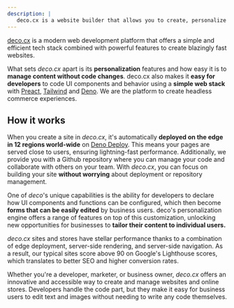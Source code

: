 ```yaml
---
description: |
   deco.cx is a website builder that allows you to create, personalize and deploy websites with ease. With a focus on personalization, you can create experiments, segment content by audience and more.
---
```


[deco.cx](https://deco.cx) is a modern web development platform that offers a
simple and efficient tech stack combined with powerful features to create
blazingly fast websites.

What sets _deco.cx_ apart is its **personalization** features and how easy it is
to **manage content without code changes**. deco.cx also makes it **easy for
developers** to code UI components and behavior using a **simple web stack**
with [Preact](https://preactjs.com/), [Tailwind](https://tailwindcss.com) and
[Deno](https://deno.land/). We are the platform to create headless commerce
experiences.

<!-- ![deco admin](https://github.com/deco-cx/apps/assets/882438/5a497330-93e5-497d-a572-fde44421d6ac) -->

## How it works
When you create a site in _deco.cx_, it's automatically **deployed on the edge
in 12 regions world-wide** on [Deno Deploy](https://deno.com). This means your
pages are served close to users, ensuring lightning-fast performance.
Additionally, we provide you with a Github repository where you can manage your
code and collaborate with others on your team. With _deco.cx_, you can focus on
building your site **without worrying** about deployment or repository
management.

One of _deco_'s unique capabilities is the ability for developers to declare how
UI components and functions can be configured, which then become **forms that
can be easily edited** by business users. deco's personalization engine offers a
range of features on top of this customization, unlocking new opportunities for
businesses to **tailor their content to individual users.**

_deco.cx_ sites and stores have stellar performance thanks to a combination of
edge deployment, server-side rendering, and server-side navigation. As a result,
our typical sites score above 90 on Google's Lighthouse scores, which translates
to better SEO and higher conversion rates.

Whether you're a developer, marketer, or business owner, _deco.cx_ offers an
innovative and accessible way to create and manage websites and online stores.
Developers handle the code part, but they make it easy for business users to
edit text and images without needing to write any code themselves.
<!--  
## Code example

This is what a _deco.cx_'s [Section](/docs/en/concepts/section) looks like:

```tsx
import ProductCard, {
  Layout as cardLayout,
} from "$store/components/product/ProductCard.tsx";
import Icon from "$store/components/ui/Icon.tsx";
import Header from "$store/components/ui/SectionHeader.tsx";
import Slider from "$store/components/ui/Slider.tsx";
import SliderJS from "$store/islands/SliderJS.tsx";
import { useId } from "$store/sdk/useId.ts";
import { useOffer } from "$store/sdk/useOffer.ts";
import { usePlatform } from "$store/sdk/usePlatform.tsx";
import type { Product } from "apps/commerce/types.ts";

export interface Props {
  products: Product[] | null;
  title?: string;
  description?: string;
  layout?: {
    headerAlignment?: "center" | "left";
    headerfontSize?: "Normal" | "Large";
  };
  cardLayout?: cardLayout;
}

function ProductShelf({
  products,
  title,
  description,
  layout,
  cardLayout,
}: Props) {
  const id = useId();
  const platform = usePlatform();

  if (!products || products.length === 0) {
    return null;
  }

  return (
    <div class="w-full container  py-8 flex flex-col gap-12 lg:gap-16 lg:py-10">
      <Header
        title={title || ""}
        description={description || ""}
        fontSize={layout?.headerfontSize || "Large"}
        alignment={layout?.headerAlignment || "center"}
      />

      <div
        id={id}
        class="container grid grid-cols-[48px_1fr_48px] px-0 sm:px-5"
      >
        <Slider class="carousel carousel-center sm:carousel-end gap-6 col-span-full row-start-2 row-end-5">
          {products?.map((product, index) => (
            <Slider.Item
              index={index}
              class="carousel-item w-[270px] sm:w-[292px] first:pl-6 sm:first:pl-0 last:pr-6 sm:last:pr-0"
            >
              <ProductCard
                product={product}
                itemListName={title}
                layout={cardLayout}
                platform={platform}
                index={index}
              />
            </Slider.Item>
          ))}
        </Slider>

        <>
          <div class="hidden relative sm:block z-10 col-start-1 row-start-3">
            <Slider.PrevButton class="btn btn-circle btn-outline absolute right-1/2 bg-base-100">
              <Icon size={24} id="ChevronLeft" strokeWidth={3} />
            </Slider.PrevButton>
          </div>
          <div class="hidden relative sm:block z-10 col-start-3 row-start-3">
            <Slider.NextButton class="btn btn-circle btn-outline absolute left-1/2 bg-base-100">
              <Icon size={24} id="ChevronRight" strokeWidth={3} />
            </Slider.NextButton>
          </div>
        </>
        <SliderJS rootId={id} />
      </div>
    </div>
  );
}

export default ProductShelf;
```

By only exporting the `interface Props`, it's now possible to configure this
Section in _deco.cx_'s Admin and add it to your site's pages.
-->